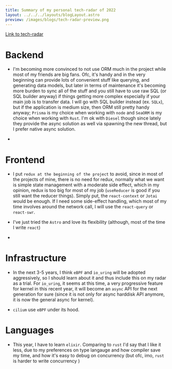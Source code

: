 ```yaml
---
title: Summary of my personal tech-radar of 2022
layout: ../../../layouts/blogLayout.astro
preview: /images/blogs/tech-radar-preview.png
---
```


[Link to tech-radar](../../../../tech-radar)

# Backend

- I'm becoming more convinced to not use ORM much in the project while most of my friends are big fans. Ofc, it's handy and in the very beginning can provide lots of convenient stuff like querying, and generating data models, but later in terms of maintenance it's becoming more burden to sync all of the stuff and you still have to use raw SQL (or SQL builder anyway) if things getting more complex especially if your main job is to transfer data. I will go with SQL builder instead (ex. `SQLx`), but if the application is medium size, then ORM still pretty handy anyway; `Prisma` is my choice when working with `node` and `SeaORM` is my choice when working with `Rust`. I'm ok with `Diesel` though since lately they provide the async solution as well via spawning the new thread, but I prefer native async solution.

- 

# Frontend

- I put `redux at the beginning of the project` to avoid, since in most of the projects of mine, there is no need for redux, normally what we want is simple state management with a moderate side effect, which in my opinion, redux is too big for most of my job (`useReducer` is good if you still want the reducer things). Simply put, the `react-context` or `Jotai` would be enough. If I need some side-effect handling, which most of my time involves around the network call, I will use the `react-query` or `react-swr`.

- I've just tried the `Astro` and love its flexibility (although, most of the time I write `react`)

- 


# Infrastructure

- In the next 3-5 years, I think `eBPF` and `io_uring` will be adopted aggressively, so I should learn about it and
thus include this on my radar as a trial. For `io_uring`, it seems at this time, a very progressive feature for kernel in this recent year, it will become an `async` API for the next generation for sure (since it is not only for async harddisk API anymore, it is now the general async for kernel).

- `cilium` use `eBPF` under its hood.   

# Languages

- This year, I have to learn `elixir`. Comparing to `rust` I'd say that I like it less, due to my preferences on type langauge
and how compiler save my time, and how it's easy to debug on concurrency (but ofc, imo, `rust` is harder to write concurrency )
